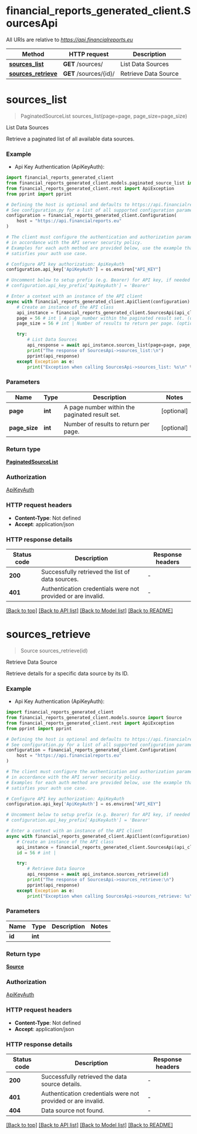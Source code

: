 # financial_reports_generated_client.SourcesApi

All URIs are relative to *https://api.financialreports.eu*

Method | HTTP request | Description
------------- | ------------- | -------------
[**sources_list**](SourcesApi.md#sources_list) | **GET** /sources/ | List Data Sources
[**sources_retrieve**](SourcesApi.md#sources_retrieve) | **GET** /sources/{id}/ | Retrieve Data Source


# **sources_list**
> PaginatedSourceList sources_list(page=page, page_size=page_size)

List Data Sources

Retrieve a paginated list of all available data sources.

### Example

* Api Key Authentication (ApiKeyAuth):

```python
import financial_reports_generated_client
from financial_reports_generated_client.models.paginated_source_list import PaginatedSourceList
from financial_reports_generated_client.rest import ApiException
from pprint import pprint

# Defining the host is optional and defaults to https://api.financialreports.eu
# See configuration.py for a list of all supported configuration parameters.
configuration = financial_reports_generated_client.Configuration(
    host = "https://api.financialreports.eu"
)

# The client must configure the authentication and authorization parameters
# in accordance with the API server security policy.
# Examples for each auth method are provided below, use the example that
# satisfies your auth use case.

# Configure API key authorization: ApiKeyAuth
configuration.api_key['ApiKeyAuth'] = os.environ["API_KEY"]

# Uncomment below to setup prefix (e.g. Bearer) for API key, if needed
# configuration.api_key_prefix['ApiKeyAuth'] = 'Bearer'

# Enter a context with an instance of the API client
async with financial_reports_generated_client.ApiClient(configuration) as api_client:
    # Create an instance of the API class
    api_instance = financial_reports_generated_client.SourcesApi(api_client)
    page = 56 # int | A page number within the paginated result set. (optional)
    page_size = 56 # int | Number of results to return per page. (optional)

    try:
        # List Data Sources
        api_response = await api_instance.sources_list(page=page, page_size=page_size)
        print("The response of SourcesApi->sources_list:\n")
        pprint(api_response)
    except Exception as e:
        print("Exception when calling SourcesApi->sources_list: %s\n" % e)
```



### Parameters


Name | Type | Description  | Notes
------------- | ------------- | ------------- | -------------
 **page** | **int**| A page number within the paginated result set. | [optional] 
 **page_size** | **int**| Number of results to return per page. | [optional] 

### Return type

[**PaginatedSourceList**](PaginatedSourceList.md)

### Authorization

[ApiKeyAuth](../README.md#ApiKeyAuth)

### HTTP request headers

 - **Content-Type**: Not defined
 - **Accept**: application/json

### HTTP response details

| Status code | Description | Response headers |
|-------------|-------------|------------------|
**200** | Successfully retrieved the list of data sources. |  -  |
**401** | Authentication credentials were not provided or are invalid. |  -  |

[[Back to top]](#) [[Back to API list]](../README.md#documentation-for-api-endpoints) [[Back to Model list]](../README.md#documentation-for-models) [[Back to README]](../README.md)

# **sources_retrieve**
> Source sources_retrieve(id)

Retrieve Data Source

Retrieve details for a specific data source by its ID.

### Example

* Api Key Authentication (ApiKeyAuth):

```python
import financial_reports_generated_client
from financial_reports_generated_client.models.source import Source
from financial_reports_generated_client.rest import ApiException
from pprint import pprint

# Defining the host is optional and defaults to https://api.financialreports.eu
# See configuration.py for a list of all supported configuration parameters.
configuration = financial_reports_generated_client.Configuration(
    host = "https://api.financialreports.eu"
)

# The client must configure the authentication and authorization parameters
# in accordance with the API server security policy.
# Examples for each auth method are provided below, use the example that
# satisfies your auth use case.

# Configure API key authorization: ApiKeyAuth
configuration.api_key['ApiKeyAuth'] = os.environ["API_KEY"]

# Uncomment below to setup prefix (e.g. Bearer) for API key, if needed
# configuration.api_key_prefix['ApiKeyAuth'] = 'Bearer'

# Enter a context with an instance of the API client
async with financial_reports_generated_client.ApiClient(configuration) as api_client:
    # Create an instance of the API class
    api_instance = financial_reports_generated_client.SourcesApi(api_client)
    id = 56 # int | 

    try:
        # Retrieve Data Source
        api_response = await api_instance.sources_retrieve(id)
        print("The response of SourcesApi->sources_retrieve:\n")
        pprint(api_response)
    except Exception as e:
        print("Exception when calling SourcesApi->sources_retrieve: %s\n" % e)
```



### Parameters


Name | Type | Description  | Notes
------------- | ------------- | ------------- | -------------
 **id** | **int**|  | 

### Return type

[**Source**](Source.md)

### Authorization

[ApiKeyAuth](../README.md#ApiKeyAuth)

### HTTP request headers

 - **Content-Type**: Not defined
 - **Accept**: application/json

### HTTP response details

| Status code | Description | Response headers |
|-------------|-------------|------------------|
**200** | Successfully retrieved the data source details. |  -  |
**401** | Authentication credentials were not provided or are invalid. |  -  |
**404** | Data source not found. |  -  |

[[Back to top]](#) [[Back to API list]](../README.md#documentation-for-api-endpoints) [[Back to Model list]](../README.md#documentation-for-models) [[Back to README]](../README.md)

